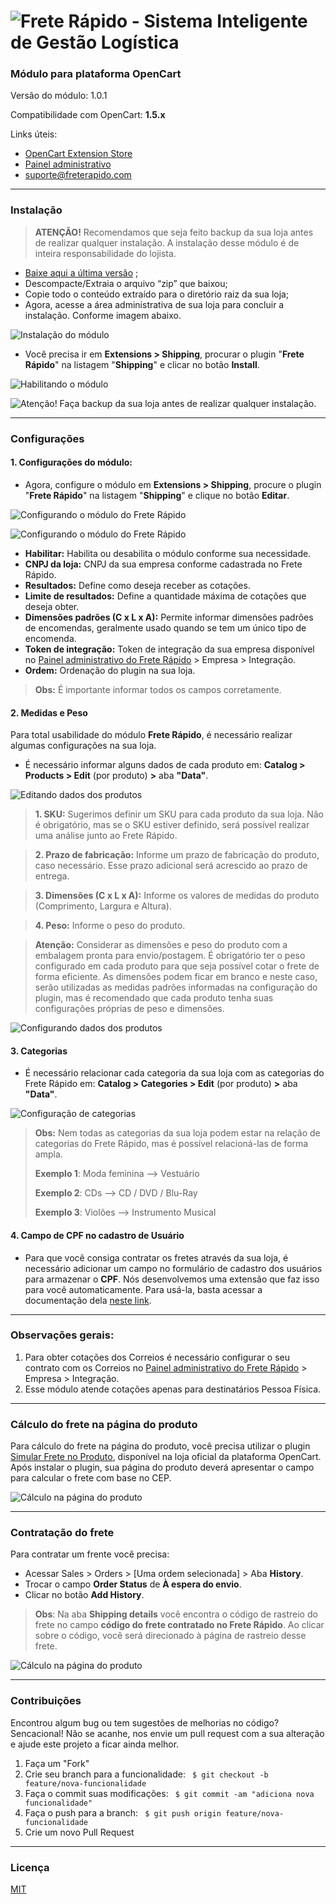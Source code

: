 
![Frete Rápido - Sistema Inteligente de Gestão Logística](https://freterapido.com/imgs/frete_rapido.png)
===

### **Módulo para plataforma OpenCart**

Versão do módulo: 1.0.1

Compatibilidade com OpenCart: **1.5.x**

Links úteis:

- [OpenCart Extension Store][1]
- [Painel administrativo][2]
- [suporte@freterapido.com][3]

----------

### Instalação

>**ATENÇÃO!** Recomendamos que seja feito backup da sua loja antes de realizar qualquer instalação. A instalação desse módulo é de inteira responsabilidade do lojista.

- [Baixe aqui a última versão][4] ;
- Descompacte/Extraia o arquivo “zip” que baixou;
- Copie todo o conteúdo extraído para o diretório raiz da sua loja;
- Agora, acesse a área administrativa de sua loja para concluir a instalação. Conforme imagem abaixo.

![Instalação do módulo](http://freterapido.com/dev/imgs/opencart_doc/1.5/extension_install.gif "Procedimentos de instalação")

- Você precisa ir em **Extensions > Shipping**, procurar o plugin "**Frete Rápido**" na listagem "**Shipping**" e clicar no botão **Install**.

![Habilitando o módulo](http://freterapido.com/dev/imgs/opencart_doc/1.5/extension_install_2.jpg "Habilitando o módulo")

![Atenção! Faça backup da sua loja antes de realizar qualquer instalação.](http://freterapido.com/dev/imgs/magento_doc/attention_2.png "#FicaDica ;)")

----------

### Configurações

#### 1. Configurações do módulo:

- Agora, configure o módulo em **Extensions > Shipping**, procure o plugin "**Frete Rápido**" na listagem "**Shipping**" e clique no botão **Editar**.

![Configurando o módulo do Frete Rápido](https://freterapido.com/dev/imgs/opencart_doc/1.5/extension_edit.jpg "Editando o módulo")

![Configurando o módulo do Frete Rápido](https://freterapido.com/dev/imgs/opencart_doc/1.5/extension_configuration.png "Configurações do módulo")

- **Habilitar:** Habilita ou desabilita o módulo conforme sua necessidade.
- **CNPJ da loja:** CNPJ da sua empresa conforme cadastrada no Frete Rápido.
- **Resultados:** Define como deseja receber as cotações.
- **Limite de resultados:** Define a quantidade máxima de cotações que deseja obter.
- **Dimensões padrões (C x L x A):** Permite informar dimensões padrões de encomendas, geralmente usado quando se tem um único tipo de encomenda.
- **Token de integração:** Token de integração da sua empresa disponível no [Painel administrativo do Frete Rápido][2] > Empresa > Integração.
- **Ordem:** Ordenação do plugin na sua loja.

> **Obs:** É importante informar todos os campos corretamente.

#### 2. Medidas e Peso

Para total usabilidade do módulo **Frete Rápido**, é necessário realizar algumas configurações na sua loja.

- É necessário informar alguns dados de cada produto em: **Catalog > Products > Edit** (por produto) **>** aba **"Data"**.

![Editando dados dos produtos](http://freterapido.com/dev/imgs/opencart_doc/1.5/product_edit.gif "Editando dados de produtos")

>**1. SKU:** Sugerimos definir um SKU para cada produto da sua loja. Não é obrigatório, mas se o SKU estiver definido, será possível realizar uma análise junto ao Frete Rápido.

>**2. Prazo de fabricação:** Informe um prazo de fabricação do produto, caso necessário. Esse prazo adicional será acrescido ao prazo de entrega.

>**3. Dimensões (C x L x A):** Informe os valores de medidas do produto (Comprimento, Largura e Altura).

>**4. Peso:** Informe o peso do produto.

> **Atenção:** Considerar as dimensões e peso do produto com a embalagem pronta para envio/postagem.
> É obrigatório ter o peso configurado em cada produto para que seja possível cotar o frete de forma eficiente. As dimensões podem ficar em branco e neste caso, serão utilizadas as medidas padrões informadas na configuração do plugin, mas é recomendado que cada produto tenha suas configurações próprias de peso e dimensões.

![Configurando dados dos produtos](http://freterapido.com/dev/imgs/opencart_doc/1.5/product_edit.jpg "Configuração dados de produtos")

#### 3. Categorias

- É necessário relacionar cada categoria da sua loja com as categorias do Frete Rápido em: **Catalog > Categories > Edit** (por produto) **>** aba **"Data"**.

![Configuração de categorias ](http://freterapido.com/dev/imgs/opencart_doc/1.5/category_edit.gif "Configuração de categorias")

> **Obs:** Nem todas as categorias da sua loja podem estar na relação de categorias do Frete Rápido, mas é possível relacioná-las de forma ampla.
> 
> **Exemplo 1**: Moda feminina --> Vestuário
> 
> **Exemplo 2**: CDs --> CD / DVD / Blu-Ray
> 
> **Exemplo 3**: Violões --> Instrumento Musical

#### 4. Campo de CPF no cadastro de Usuário

- Para que você consiga contratar os fretes através da sua loja, é necessário adicionar um campo no formulário de cadastro dos usuários para armazenar o **CPF**.
Nós desenvolvemos uma extensão que faz isso para você automaticamente. Para usá-la, basta acessar a documentação dela [neste link][7].

--------

### Observações gerais:
1. Para obter cotações dos Correios é necessário configurar o seu contrato com os Correios no [Painel administrativo do Frete Rápido][2] > Empresa > Integração.
2. Esse módulo atende cotações apenas para destinatários Pessoa Física.

----------

### Cálculo do frete na página do produto

Para cálculo do frete na página do produto, você precisa utilizar o plugin [Simular Frete no Produto][6], disponível na loja oficial da plataforma OpenCart.
Após instalar o plugin, sua página do produto deverá apresentar o campo para calcular o frete com base no CEP.

![Cálculo na página do produto](http://freterapido.com/dev/imgs/opencart_doc/1.5/cotacao_pagina_produto.gif "Página do produto")

--------

### Contratação do frete

Para contratar um frente você precisa:

- Acessar Sales > Orders > [Uma ordem selecionada] > Aba **History**.
- Trocar o campo **Order Status** de **À espera do envio**.
- Clicar no botão **Add History**.

> **Obs**: Na aba **Shipping details** você encontra o código de rastreio do frete no campo **código do frete contratado no Frete Rápido**. Ao clicar sobre o código, você será direcionado à página de rastreio desse frete.

![Cálculo na página do produto](http://freterapido.com/dev/imgs/opencart_doc/1.5/contratacao.gif "Página do produto")

--------

### Contribuições
Encontrou algum bug ou tem sugestões de melhorias no código? Sencacional! Não se acanhe, nos envie um pull request com a sua alteração e ajude este projeto a ficar ainda melhor.

1. Faça um "Fork"
2. Crie seu branch para a funcionalidade: ` $ git checkout -b feature/nova-funcionalidade`
3. Faça o commit suas modificações: ` $ git commit -am "adiciona nova funcionalidade"`
4. Faça o push para a branch: ` $ git push origin feature/nova-funcionalidade`
5. Crie um novo Pull Request

--------

### Licença
[MIT][5]



  [1]: https://www.opencart.com/index.php?route=marketplace/extension/info&extension_id=30147&filter_search=frete%20r%C3%A1pido "OpenCart Extension Store"
  [2]: https://freterapido.com/painel/?origin=github_opencart_1.5.x "Painel do Frete Rápido"
  [3]: mailto:suporte@freterapido.com "E-mail para a galera super gente fina :)"
  [4]: https://github.com/freterapido/freterapido_opencart_1.5.x/archive/master.zip
  [5]: https://github.com/freterapido/freterapido_magento/blob/master/LICENSE
  [6]: https://www.opencart.com/index.php?route=marketplace/extension/info&extension_id=25506&filter_category_id=5&filter_license=free
  [7]: https://github.com/freterapido/opencart_1.5.x_cpf_checkout
